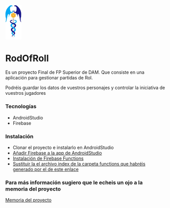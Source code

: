  <img src="caduceo.JPG" width="10%" height="10%"></img>
<h1> RodOfRoll </h1>
<p>Es un proyecto Final de FP Superior de DAM. Que consiste en una aplicación para gestionar partidas de Rol.</p>
<p>Podréis guardar los datos de vuestros personajes y controlar la iniciativa de vuestros jugadores</p>
<h3>Tecnologías</h3>
<ul>
  <li>AndroidStudio</li>
  <li>Firebase</li>
</ul>

<h3>Instalación</h3>
<ul>
  <li>Clonar el proyecto e instalarlo en AndroidStudio</li>
  <li><a href=https://firebase.google.com/docs/android/setup?hl=es>Añadir Firebase a la app de AndroidStudio</a></li>
  <li><a href="https://firebase.google.com/docs/functions/get-started?hl=es">Instalación de Firebase Functions</a></li>	
  <li><a href="index.js">Sustituir la el archivo index de la carpeta functions que habréis generado  por el de este enlace</a></li>	
</ul>
  
	
<h3>Para más información sugiero que le echeis un ojo a la memoria del proyecto</h3>
 <a href="MemoriaDelProyecto.pdf">Memoria del proyecto</a>
 


	

